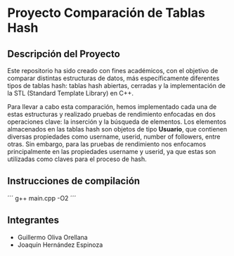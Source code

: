 # Proyecto Comparación de Tablas Hash
## Descripción del Proyecto
Este repositorio ha sido creado con fines académicos, con el objetivo de comparar distintas estructuras de datos, más específicamente diferentes tipos de tablas hash: tablas hash abiertas, cerradas y la implementación de la STL (Standard Template Library) en C++.

Para llevar a cabo esta comparación, hemos implementado cada una de estas estructuras y realizado pruebas de rendimiento enfocadas en dos operaciones clave: la inserción y la búsqueda de elementos. Los elementos almacenados en las tablas hash son objetos de tipo **Usuario**, que contienen diversas propiedades como username, userid, number of followers, entre otras. Sin embargo, para las pruebas de rendimiento nos enfocamos principalmente en las propiedades username y userid, ya que estas son utilizadas como claves para el proceso de hash.

## Instrucciones de compilación
´´´
g++ main.cpp -O2
´´´
## Integrantes
- Guillermo Oliva Orellana
- Joaquín Hernández Espinoza
